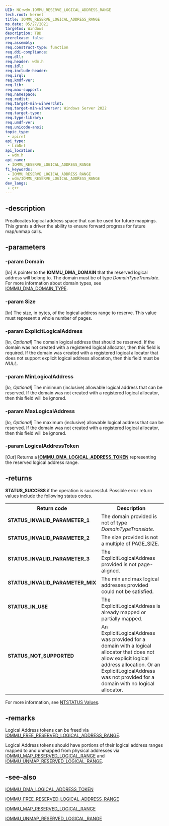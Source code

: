 ```yaml
---
UID: NC:wdm.IOMMU_RESERVE_LOGICAL_ADDRESS_RANGE
tech.root: kernel
title: IOMMU_RESERVE_LOGICAL_ADDRESS_RANGE
ms.date: 05/27/2021
targetos: Windows
description: TBD
prerelease: false
req.assembly: 
req.construct-type: function
req.ddi-compliance: 
req.dll: 
req.header: wdm.h
req.idl: 
req.include-header: 
req.irql: 
req.kmdf-ver: 
req.lib: 
req.max-support: 
req.namespace: 
req.redist: 
req.target-min-winverclnt: 
req.target-min-winversvr: Windows Server 2022
req.target-type: 
req.type-library: 
req.umdf-ver: 
req.unicode-ansi: 
topic_type:
 - apiref
api_type:
 - LibDef
api_location:
 - wdm.h
api_name:
 - IOMMU_RESERVE_LOGICAL_ADDRESS_RANGE
f1_keywords:
 - IOMMU_RESERVE_LOGICAL_ADDRESS_RANGE
 - wdm/IOMMU_RESERVE_LOGICAL_ADDRESS_RANGE
dev_langs:
 - c++
---
```


## -description

Preallocates logical address space that can be used for future mappings. This grants a driver the ability to ensure forward progress for future map/unmap calls.

## -parameters

### -param Domain

[*In*] A pointer to the **IOMMU_DMA_DOMAIN** that the reserved logical address will belong to. The domain must be of type *DomainTypeTranslate*. For more information about domain types, see [IOMMU_DMA_DOMAIN_TYPE](./ne-wdm-iommu_dma_domain_type.md).

### -param Size

[*In*] The size, in bytes, of the logical address range to reserve. This value must represent a whole number of pages.

### -param ExplicitLogicalAddress

[*In, Optional*] The domain logical address that should be reserved. If the domain was not created with a registered logical allocator, then this field is required. If the domain was created with a registered logical allocator that does not support explicit logical address allocation, then this field must be *NULL*.

### -param MinLogicalAddress

[*In, Optional*] The minimum (inclusive) allowable logical address that can be reserved. If the domain was not created with a registered logical allocator, then this field will be ignored.

### -param MaxLogicalAddress

[*In, Optional*] The maximum (inclusive) allowable logical address that can be reserved. If the domain was not created with a registered logical allocator, then this field will be ignored.

### -param LogicalAddressToken

[*Out*] Returns a [**IOMMU_DMA_LOGICAL_ADDRESS_TOKEN**](./ns-wdm-iommu_dma_logical_address_token.md) representing the reserved logical address range.

## -returns

**STATUS_SUCCESS** if the operation is successful. Possible error return values include the following status codes.

<table>

<tr>
<th>Return code</th>
<th>Description</th>
</tr>

<tr>
<td width="40%">
<dl>
<dt><b>STATUS_INVALID_PARAMETER_1</b></dt>
</dl>
</td>
<td width="60%">
The domain provided is not of type <i>DomainTypeTranslate</i>.
</td>
</tr>

<tr>
<td width="40%">
<dl>
<dt><b>STATUS_INVALID_PARAMETER_2</b></dt>
</dl>
</td>
<td width="60%">
The size provided is not a multiple of PAGE_SIZE.
</td>
</tr>

<tr>
<td width="40%">
<dl>
<dt><b>STATUS_INVALID_PARAMETER_3</b></dt>
</dl>
</td>
<td width="60%">
The ExplicitLogicalAddress provided is not page-aligned.
</td>
</tr>

<tr>
<td width="40%">
<dl>
<dt><b>STATUS_INVALID_PARAMETER_MIX</b></dt>
</dl>
</td>
<td width="60%">
The min and max logical addresses provided could not be satisfied.
</td>
</tr>

<tr>
<td width="40%">
<dl>
<dt><b>STATUS_IN_USE</b></dt>
</dl>
</td>
<td width="60%">
The ExplicitLogicalAddress is already mapped or partially mapped.
</td>
</tr>

<tr>
<td width="40%">
<dl>
<dt><b>STATUS_NOT_SUPPORTED</b></dt>
</dl>
</td>
<td width="60%">
An ExplicitLogicalAddress was provided for a domain with a logical allocator that does not allow explicit logical address allocation. Or an ExplicitLogicalAddress was not provided for a domain with no logical allocator.
</td>
</tr>

</table>

For more information, see [NTSTATUS Values](/windows-hardware/drivers/kernel/ntstatus-values).

## -remarks

Logical Address tokens can be freed via [IOMMU_FREE_RESERVED_LOGICAL_ADDRESS_RANGE](./nc-wdm-iommu_free_reserved_logical_address_range.md).

Logical Address tokens should have portions of their logical address ranges mapped to and unmapped from physical addresses via [IOMMU_MAP_RESERVED_LOGICAL_RANGE](./nc-wdm-iommu_map_reserved_logical_range.md) and [IOMMU_UNMAP_RESERVED_LOGICAL_RANGE](./nc-wdm-iommu_unmap_reserved_logical_range.md).

## -see-also

[IOMMU_DMA_LOGICAL_ADDRESS_TOKEN](./ns-wdm-iommu_dma_logical_address_token.md)

[IOMMU_FREE_RESERVED_LOGICAL_ADDRESS_RANGE](./nc-wdm-iommu_free_reserved_logical_address_range.md)

[IOMMU_MAP_RESERVED_LOGICAL_RANGE](./nc-wdm-iommu_map_reserved_logical_range.md)

[IOMMU_UNMAP_RESERVED_LOGICAL_RANGE](./nc-wdm-iommu_unmap_reserved_logical_range.md)